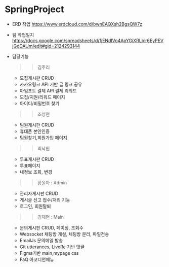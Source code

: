 # SpringProject
- ERD 작업
  https://www.erdcloud.com/d/bwnEAQXsh2BgsQW7z
- 팀 작업일지
  https://docs.google.com/spreadsheets/d/1jENdIVo4ApYGiXRLbir6EyPEVjGdDAUm/edit#gid=2124293144
  
  
- 담당기능
  >> 김주리
    - 모집게시판 CRUD
    - 카카오링크 API 기반 글 링크 공유
    - 아임포트 결제 API 결제 리워드
    - 모집/지원/리워드 페이지
    - 아이디/비밀번호 찾기  


  >> 조성현
    - 팀원게시판 CRUD
    - 휴대폰 본인인증
    - 팀원찾기,회원가입 페이지


  >> 최낙원
    - 투표게시판 CRUD
    - 투표페이지
    - 내정보 조회, 변경


  >> 황윤아 : Admin
    - 관리자게시판 CRUD
    - 게시글 신고 접수/처리 기능
    - 로그인, 회원탈퇴


  >> 김재현 : Main
    - 문의게시판 CRUD, 페이징, 조회수
    - Websocket 채팅방 개설, 채팅방 분리, 파일전송
    - EmailJs 문의메일 발송
    - Git utterances, LiveRe 기반 댓글 
    - Figma기반 main,mypage css
    - FaQ 아코디언메뉴  
